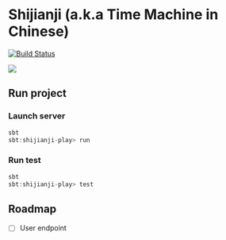 # Shijianji (a.k.a Time Machine in Chinese)
[![Build Status](https://travis-ci.com/zheli/shijianji-play.svg?branch=master)](https://travis-ci.com/zheli/shijianji-play)

![](https://vignette.wikia.nocookie.net/doraemon/images/f/fe/Images.jpeg/revision/latest?cb=20130708030507&path-prefix=en)

## Run project

### Launch server
```sbt
sbt
sbt:shijianji-play> run
```

### Run test
```sbt
sbt
sbt:shijianji-play> test
```

## Roadmap
- [ ] User endpoint
